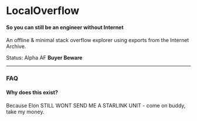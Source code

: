 # LocalOverflow
#### So you can still be an engineer without Internet

An offline &amp; minimal stack overflow explorer using exports from the Internet Archive.

Status: Alpha AF **Buyer Beware**

---

### FAQ

#### Why does this exist?
Because Elon STILL WONT SEND ME A STARLINK UNIT - come on buddy, take my money.
